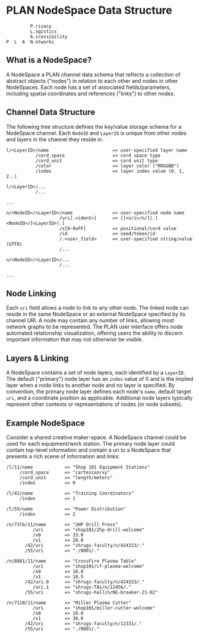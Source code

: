# PLAN NodeSpace Data Structure

```
         P.rivacy
         L.ogistics
         A.ccessibility
P  L  A  N.etworks
```

## What is a NodeSpace?

A NodeSpace a PLAN channel data schema that reflects a collection of abstract objects ("nodes") in relation to each other and nodes in other NodeSpaces.  Each node has a set of associated fields/parameters, including spatial coordinates and references ("links") to other nodes.  

## Channel Data Structure

The following tree structure defines the key/value storage schema for a NodeSpace channel.  Each `NodeID` and `LayerID` is unique from other nodes and layers in the channel they reside in.  

```
l/<LayerID>/name                        => user-specified layer name
           /cord_space                  => cord space type
           /cord_unit                   => cord unit type
           /color                       => layer color ("RRGGBB")
           /index                       => layer index value (0, 1, 2..)
 
l/<LayerID>/...
           /...
 
...

n/<NodeID>/<LayerID>/name               => user-specified node name
                    /uri[.<ident>]      => [[<uri>/n/]|.]<NodeID>/[<LayerID>|.]
                    /x[0-0xFF]          => positional/cord value
                    /id                 => seed/token/id
                    /.<user_field>      => user-specified string/value (UTF8)
                    /...
   
n/<NodeID>/<LayerID>/...
                    /...

...
```



## Node Linking

Each `uri` field allows a node to link to any other node.  The linked node can reside in the same NodeSpace or an external NodeSpace specified by its channel URI.  A node may contain any number of links, allowing most network graphs to be represented.  The PLAN user interface offers node automated relationship visualization, offering users the ability to discern important information that may not otherwise be visible.


## Layers & Linking

A NodeSpace contains a set of node layers, each identified by a `LayerID`.  The default ("primary") node layer has an `index` value of 0 and is the implied layer when a node links to another node and no layer is specified.  By convention, the primary node layer defines each node's `name`, default target `uri`, and a coordinate position as applicable.  Additional node layers typically represent other contexts or representations of nodes (or node subsets).  

## Example NodeSpace

Consider a shared creative maker-space. A NodeSpace channel could be used for each equipment/work station.  The primary node layer could contain top-level information and contain a uri to a NodeSpace that presents a rich scene of information and links:

```
/l/11/name            => "Shop 101 Equipment Stations"
     /cord_space      => "cartesian/xy" 
     /cord_unit       => "length/meters"
     /index           => 0

/l/42/name            => "Training Coordinators"
     /index           => 1

/l/55/name            => "Power Distribution"
     /index           => 2

/n/73l6/11/name       => "2HP Drill Press"
          /uri        => "shop101/2hp-drill-welcome"
          /x0         => 33.0
          /x1         => 20.0
       /42/uri        => "shrugs-faculty/n/424323/."
       /55/uri        => "./8801/."

/n/8801/11/name       => "CrossFire Plasma Table"
          /uri        => "shop101/cf-plasma-welcome"
          /x0         => 10.0
          /x1         => 18.5
       /42/uri.0      => "shrugs-faculty/n/424323/."
          /uri.1      => "shrugs-TAs/n/12456/."
       /55/uri        => "shrugs-hall/n/NE-breaker-21-02"

/n/7110/11/name       => "Miller Plasma Cutter"
          /uri        => "shop101/miller-cutter-welcome"
          /x0         => 10.0
          /x1         => 30.0
       /42/uri        => "shrugs-faculty/n/12331/."
       /55/uri        => "./8801/."

```
